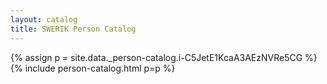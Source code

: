 ```yaml
---
layout: catalog
title: SWERIK Person Catalog
---
```

{% assign p = site.data._person-catalog.i-C5JetE1KcaA3AEzNVRe5CG %}
{% include person-catalog.html p=p %}

